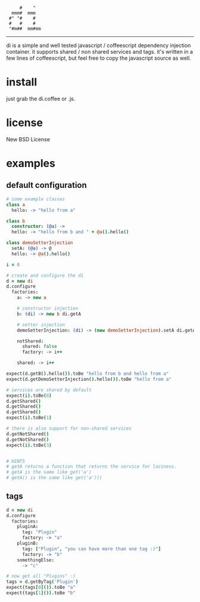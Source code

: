 ````

     #    "
  mmm#  mmm
 #" "#    #
 #   #    #
 "#m##  mm#mm
````

- - - - -- - - - - - - - - - - - - - - - - - -

di is a simple and well tested javascript / coffeescript dependency injection container.
it supports shared / non shared services and tags.
it's written in a few lines of coffeescript, but feel free to copy the javascript source as well.

# install
just grab the di.coffee or .js.

# license
New BSD License

# examples
## default configuration

````coffeescript
# some example classes
class a
  hello: -> "hello from a"

class b
  constructor: (@a) ->
  hello: -> "hello from b and " + @a().hello()

class demoSetterInjection
  setA: (@a) -> @
  hello: -> @a().hello()

i = 0

# create and configure the di
d = new di
d.configure
  factories:
    a: -> new a

    # constructor injection
    b: (di) -> new b di.getA

    # setter injection
    demoSetterInjection: (di) -> (new demoSetterInjection).setA di.getA

    notShared:
      shared: false
      factory: -> i++

    shared: -> i++

expect(d.getB().hello()).toBe "hello from b and hello from a"
expect(d.getDemoSetterInjection().hello()).toBe "hello from a"

# services are shared by default
expect(i).toBe(0)
d.getShared()
d.getShared()
d.getShared()
expect(i).toBe(1)

# there is also support for non-shared services
d.getNotShared()
d.getNotShared()
expect(i).toBe(3)


# HINTS
# getA returns a function that returns the service for laziness.
# getA is the same like get('a')
# getA() is the same like get('a')()
````

## tags
````coffeescript
d = new di
d.configure
  factories:
    pluginA:
      tag: "Plugin"
      factory: -> "a"
    pluginB:
      tag: ["Plugin", "you can have more than one tag :)"]
      factory: -> "b"
    somethingElse:
      -> "c"

# now get all "Plugins" :)
tags = d.getByTag('Plugin')
expect(tags[0]()).toBe "a"
expect(tags[1]()).toBe "b"
````